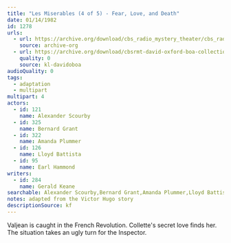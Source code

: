 ```yaml
---
title: "Les Miserables (4 of 5) - Fear, Love, and Death"
date: 01/14/1982
id: 1278
urls: 
  - url: https://archive.org/download/cbs_radio_mystery_theater/cbs_radio_mystery_theater-1251-1300.zip/cbs_radio_mystery_theater-1251-1300%2Fcbsrmt_1278_les_miserables_4_fear_love_and_death.mp3
    source: archive-org
  - url: https://archive.org/download/cbsrmt-david-oxford-boa-collection/CBSRMT-820114-1278-Les-Miserables,-Part-IV---Fear,-Love-and-Death-(32-22)-[2007]-{BoA}.mp3
    quality: 0
    source: kl-davidoboa
audioQuality: 0
tags: 
  - adaptation
  - multipart
multipart: 4
actors:  
  - id: 121
    name: Alexander Scourby  
  - id: 325
    name: Bernard Grant  
  - id: 322
    name: Amanda Plummer  
  - id: 126
    name: Lloyd Battista  
  - id: 95
    name: Earl Hammond
writers:  
  - id: 284
    name: Gerald Keane
searchable: Alexander Scourby,Bernard Grant,Amanda Plummer,Lloyd Battista,Earl Hammond Gerald Keane
notes: adapted from the Victor Hugo story
descriptionSource: kf
---
```

Valjean is caught in the French Revolution. Collette's secret love finds her. The situation takes an ugly turn for the Inspector.